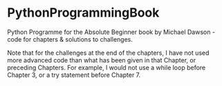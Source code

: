 # PythonProgrammingBook
Python Programme for the Absolute Beginner book by Michael Dawson - code for chapters &amp; solutions to challenges.

Note that for the challenges at the end of the chapters, I have not used more advanced code than what has been given in that Chapter, or preceding Chapters.
For example, I would not use a while loop before Chapter 3, or a try statement before Chapter 7.
